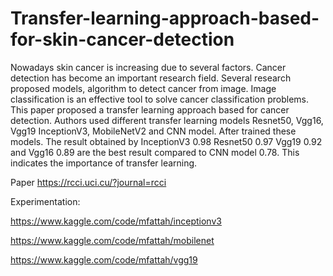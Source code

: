# Transfer-learning-approach-based-for-skin-cancer-detection
Nowadays skin cancer is increasing due to several factors. Cancer detection has become an important research
field. Several research proposed models, algorithm to detect cancer from image. Image classification is an
effective tool to solve cancer classification problems.
This paper proposed a transfer learning approach based for cancer detection. Authors used different transfer
learning models Resnet50, Vgg16, Vgg19 InceptionV3, MobileNetV2 and CNN model. After trained these
models. The result obtained by InceptionV3 0.98 Resnet50 0.97 Vgg19 0.92 and Vgg16 0.89 are the best
result compared to CNN model 0.78. This indicates the importance of transfer learning.

Paper https://rcci.uci.cu/?journal=rcci

Experimentation:

https://www.kaggle.com/code/mfattah/inceptionv3

https://www.kaggle.com/code/mfattah/mobilenet

https://www.kaggle.com/code/mfattah/vgg19
